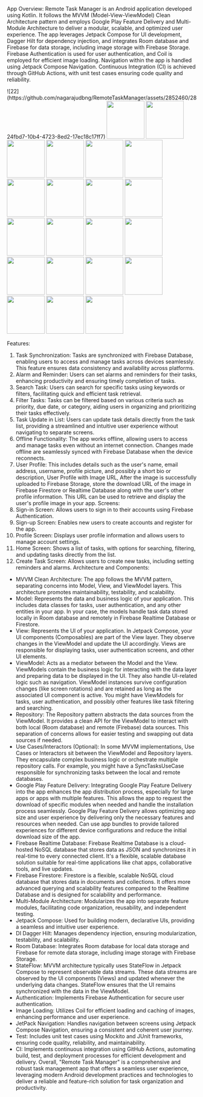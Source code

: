 App Overview:
Remote Task Manager is an Android application developed using Kotlin. It follows the MVVM (Model-View-ViewModel) Clean Architecture pattern and employs Google Play Feature Delivery and Multi-Module Architecture to deliver a modular, scalable, and optimized user experience. The app leverages Jetpack Compose for UI development, Dagger Hilt for dependency injection, and integrates Room database and Firebase for data storage, including image storage with Firebase Storage. Firebase Authentication is used for user authentication, and Coil is employed for efficient image loading. Navigation within the app is handled using Jetpack Compose Navigation. Continuous Integration (CI) is achieved through GitHub Actions, with unit test cases ensuring code quality and reliability.

<p float="left">![22](https://github.com/nagarajudbng/RemoteTaskManager/assets/2852460/2824fbd7-10b4-4723-8ed2-17ec18c17ff7)
<img src="![21](https://github.com/nagarajudbng/RemoteTaskManager/assets/2852460/422ae98c-2293-4ebd-a767-afc12d87d904)" width="100" />
<img src="![20](https://github.com/nagarajudbng/RemoteTaskManager/assets/2852460/000917c9-6fff-4e7a-9ec5-80338e4f6346)" width="100" />
<img src="![19](https://github.com/nagarajudbng/RemoteTaskManager/assets/2852460/e5698eef-7fd5-4bb2-ac67-0d38c6c0fb74)" width="100" />
<img src="![18](https://github.com/nagarajudbng/RemoteTaskManager/assets/2852460/8d504d94-78fc-4f04-b635-beacb041c29d)" width="100" />
<img src="![17](https://github.com/nagarajudbng/RemoteTaskManager/assets/2852460/a47197d4-b7d1-45dc-977d-618a050a517c)" width="100" />
<img src="![16](https://github.com/nagarajudbng/RemoteTaskManager/assets/2852460/1097eb1b-1c10-4505-bbf2-4236661ec1dd)" width="100" />
<img src="![15](https://github.com/nagarajudbng/RemoteTaskManager/assets/2852460/b6ab9062-2d66-498d-823d-a2a78417ac5d)" width="100" />
<img src="![14](https://github.com/nagarajudbng/RemoteTaskManager/assets/2852460/c95f174a-a5b3-49ce-853d-e516a1afceb4)" width="100" />
<img src="![13](https://github.com/nagarajudbng/RemoteTaskManager/assets/2852460/18472d53-d566-408f-bb0b-211c7a8eab10)" width="100" />
<img src="![12](https://github.com/nagarajudbng/RemoteTaskManager/assets/2852460/0576da63-27cc-42f7-a683-9c32978f8462)" width="100" />
<img src="![11](https://github.com/nagarajudbng/RemoteTaskManager/assets/2852460/8be7af09-d72a-4e90-9c55-6811edbcb6e5)" width="100" />
<img src="![10](https://github.com/nagarajudbng/RemoteTaskManager/assets/2852460/dc013afd-bdc8-4761-a499-345b66610a2c)" width="100" />
<img src="![9](https://github.com/nagarajudbng/RemoteTaskManager/assets/2852460/6b573857-e582-4873-805b-ee22c6e9780b)" width="100" />
<img src="![8](https://github.com/nagarajudbng/RemoteTaskManager/assets/2852460/f32cd576-c9f9-4b7c-b5d8-73eed93a40f8)" width="100" />
<img src="![7](https://github.com/nagarajudbng/RemoteTaskManager/assets/2852460/0bff9f0f-9995-4cd4-aa34-539fde400836)" width="100" />
<img src="![6](https://github.com/nagarajudbng/RemoteTaskManager/assets/2852460/25013fc7-abbf-4283-885c-68a1a6b11bc8)" width="100" />
<img src="![5](https://github.com/nagarajudbng/RemoteTaskManager/assets/2852460/c6975725-95d4-48f7-b67f-40371b9c316a)" width="100" />
<img src="![4](https://github.com/nagarajudbng/RemoteTaskManager/assets/2852460/164a8693-03ca-4447-89ed-8f1b602d43db)" width="100" />
<img src="![3](https://github.com/nagarajudbng/RemoteTaskManager/assets/2852460/6bce7c83-209a-4559-9c4b-a93ce9e25c17)" width="100" />
<img src="![2](https://github.com/nagarajudbng/RemoteTaskManager/assets/2852460/9b24ce7f-21b5-4d52-be82-bd02cdb74539)" width="100" />
<img src="![1](https://github.com/nagarajudbng/RemoteTaskManager/assets/2852460/d36a1574-f407-42c8-b7ff-e963af48e237)" width="100" />
</p>

Features:
1. Task Synchronization: Tasks are synchronized with Firebase Database, enabling users to access and manage tasks across devices seamlessly. This feature ensures data consistency and availability across platforms.
2. Alarm and Reminder: Users can set alarms and reminders for their tasks, enhancing productivity and ensuring timely completion of tasks.
3. Search Task: Users can search for specific tasks using keywords or filters, facilitating quick and efficient task retrieval.
4. Filter Tasks: Tasks can be filtered based on various criteria such as priority, due date, or category, aiding users in organizing and prioritizing their tasks effectively.
5. Task Update in List: Users can update task details directly from the task list, providing a streamlined and intuitive user experience without navigating to separate screens.
6. Offline Functionality: The app works offline, allowing users to access and manage tasks even without an internet connection. Changes made offline are seamlessly synced with Firebase Database when the device reconnects.
7. User Profile: This includes details such as the user's name, email address, username, profile picture, and possibly a short bio or description, User Profile with Image URL, After the image is successfully uploaded to Firebase Storage, store the download URL of the image in Firebase Firestore or Realtime Database along with the user's other profile information. This URL can be used to retrieve and display the user's profile image in your app.
Screens:
1. Sign-in Screen: Allows users to sign in to their accounts using Firebase Authentication.
2. Sign-up Screen: Enables new users to create accounts and register for the app.
3. Profile Screen: Displays user profile information and allows users to manage account settings.
4. Home Screen: Shows a list of tasks, with options for searching, filtering, and updating tasks directly from the list.
5. Create Task Screen: Allows users to create new tasks, including setting reminders and alarms.
Architecture and Components:
* MVVM Clean Architecture: The app follows the MVVM pattern, separating concerns into Model, View, and ViewModel layers. This architecture promotes maintainability, testability, and scalability.
* Model: Represents the data and business logic of your application. This includes data classes for tasks, user authentication, and any other entities in your app. In your case, the models handle task data stored locally in Room database and remotely in Firebase Realtime Database or Firestore.
* View: Represents the UI of your application. In Jetpack Compose, your UI components (Composables) are part of the View layer. They observe changes in the ViewModel and update the UI accordingly. Views are responsible for displaying tasks, user authentication screens, and other UI elements.
* ViewModel: Acts as a mediator between the Model and the View. ViewModels contain the business logic for interacting with the data layer and preparing data to be displayed in the UI. They also handle UI-related logic such as navigation. ViewModel instances survive configuration changes (like screen rotations) and are retained as long as the associated UI component is active. You might have ViewModels for tasks, user authentication, and possibly other features like task filtering and searching.
* Repository: The Repository pattern abstracts the data sources from the ViewModel. It provides a clean API for the ViewModel to interact with both local (Room database) and remote (Firebase) data sources. This separation of concerns allows for easier testing and swapping out data sources if needed.
* Use Cases/Interactors (Optional): In some MVVM implementations, Use Cases or Interactors sit between the ViewModel and Repository layers. They encapsulate complex business logic or orchestrate multiple repository calls. For example, you might have a SyncTasksUseCase responsible for synchronizing tasks between the local and remote databases.
* Google Play Feature Delivery: Integrating Google Play Feature Delivery into the app enhances the app distribution process, especially for large apps or apps with multiple features. This allows the app to request the download of specific modules when needed and handle the installation process seamlessly. Google Play Feature Delivery allows optimizing app size and user experience by delivering only the necessary features and resources when needed. Can use app bundles to provide tailored experiences for different device configurations and reduce the initial download size of the app.
* Firebase Realtime Database: Firebase Realtime Database is a cloud-hosted NoSQL database that stores data as JSON and synchronizes it in real-time to every connected client. It's a flexible, scalable database solution suitable for real-time applications like chat apps, collaborative tools, and live updates.
* Firebase Firestore: Firestore is a flexible, scalable NoSQL cloud database that stores data in documents and collections. It offers more advanced querying and scalability features compared to the Realtime Database and is designed for scalability and performance.
* Multi-Module Architecture: Modularizes the app into separate feature modules, facilitating code organization, reusability, and independent testing.
* Jetpack Compose: Used for building modern, declarative UIs, providing a seamless and intuitive user experience.
* DI Dagger Hilt: Manages dependency injection, ensuring modularization, testability, and scalability.
* Room Database: Integrates Room database for local data storage and Firebase for remote data storage, including image storage with Firebase Storage.
* StateFlow: MVVM architecture typically uses  StateFlow in Jetpack Compose to represent observable data streams. These data streams are observed by the UI components (Views) and updated whenever the underlying data changes. StateFlow ensures that the UI remains synchronized with the data in the ViewModel.
* Authentication: Implements Firebase Authentication for secure user authentication.
* Image Loading: Utilizes Coil for efficient loading and caching of images, enhancing performance and user experience.
* JetPack Navigation: Handles navigation between screens using Jetpack Compose Navigation, ensuring a consistent and coherent user journey.
* Test: Includes unit test cases using Mockito and JUnit frameworks, ensuring code quality, reliability, and maintainability.
* CI: Implements continuous integration using GitHub Actions, automating build, test, and deployment processes for efficient development and delivery.
Overall, "Remote Task Manager" is a comprehensive and robust task management app that offers a seamless user experience, leveraging modern Android development practices and technologies to deliver a reliable and feature-rich solution for task organization and productivity.



